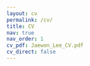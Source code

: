```yaml
---
layout: cv
permalink: /cv/
title: CV
nav: true
nav_order: 1
cv_pdf: Jaewon_Lee_CV.pdf
cv_direct: false
---
```

